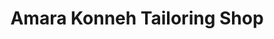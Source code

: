 ---
title: "Amara Konneh Tailoring Shop"
url: /zorzor/amara-konneh-tailoring-shop/
shop: Schneiderei
---